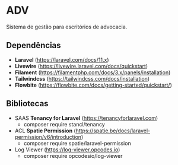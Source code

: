 # ADV

Sistema de gestão para escritórios de advocacia.

## Dependências
- **Laravel** (https://laravel.com/docs/11.x)
- **Livewire** (https://livewire.laravel.com/docs/quickstart)
- **Filament** (https://filamentphp.com/docs/3.x/panels/installation)
- **Tailwindcss** (https://tailwindcss.com/docs/installation)
- **Flowbite** (https://flowbite.com/docs/getting-started/quickstart/)

## Bibliotecas
- SAAS **Tenancy for Laravel** (https://tenancyforlaravel.com)
    - composer require stancl/tenancy
- ACL **Spatie Permission** (https://spatie.be/docs/laravel-permission/v6/introduction)
    -  composer require spatie/laravel-permission
- Log Viewer (https://log-viewer.opcodes.io)
    - composer require opcodesio/log-viewer
